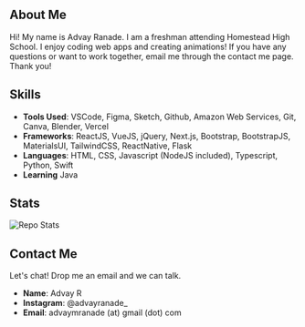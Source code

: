 ## About Me
Hi! My name is Advay Ranade. I am a freshman attending Homestead High School. I enjoy coding web apps and creating animations! If you have any questions or want to work together, email me through the contact me page. Thank you!

## Skills
 * **Tools Used**: VSCode, Figma, Sketch, Github, Amazon Web Services, Git, Canva, Blender, Vercel
 * **Frameworks**: ReactJS, VueJS, jQuery, Next.js, Bootstrap, BootstrapJS, MaterialsUI, TailwindCSS, ReactNative, Flask 
 * **Languages**: HTML, CSS, Javascript (NodeJS included), Typescript, Python, Swift 
 * **Learning** Java

## Stats
![Repo Stats](https://github-readme-stats.vercel.app/api/top-langs/?username=advayranade)
 
## Contact Me
Let's chat! Drop me an email and we can talk. 
* **Name**: Advay R
* **Instagram**: @advayranade_
* **Email**: advaymranade (at) gmail (dot) com
